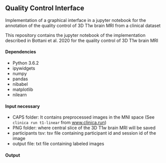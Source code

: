 ## Quality Control Interface
Implementation of a graphical interface in a jupyter notebook for the annotation of the quality control of 3D T1w brain MRI from a clinical dataset

This repository contains the jupyter notebook of the implementation described in Bottani et al. 2020 for the quality control of 3D T1w brain MRI

#### Dependencies
- Python 3.6.2
- ipywidgets 
- numpy
- pandas
- nibabel
- matplotlib
- nilearn


#### Input necessary
- CAPS folder: It contains preprocessed images in the MNI space (See `clinica run t1-linear` from www.clinica.run)
- PNG folder: where central slice of the 3D T1w brain MRI will be saved
- participants tsv: tsv file containing participant id and session id of the image
- output file: txt file containing labeled images


#### Output 
